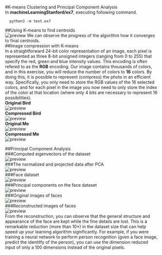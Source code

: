#K-means Clustering and Principal Component Analysis<br>
In **machineLearningStanford/ex7**, executing following command.<br>
```
  python3 -m text.ex7
```
##Using K-means to find centroids<br>
![preview](https://cloud.githubusercontent.com/assets/5163329/18864927/3fce40b0-84cb-11e6-9bd4-e86b71928658.png)
We can observe the progress of the algorithm how it converges to final centroids.<br>
##Image compression with K-means<br>
In a straightforward 24-bit color representation of an image, each pixel is represented as three 8-bit unsigned
integers (ranging from 0 to 255) that specify the red, green and blue intensity values. This encoding is often 
refered to as the **RGB** encoding. Our image contains thousands of colors, and in this exercise, you will reduce
the number of colors to **16** colors. By doing this, it is possible to represent (compress) the photo in an efficient
way. Specifically, you only need to store the RGB values of the 16 selected colors, and for each pixel in the image
you now need to only store the index of the color at that location (where only 4 bits are necessary to represent 16 
possibilities).<br>
**Original Bird**<br>
![preview](https://cloud.githubusercontent.com/assets/5163329/18864909/2be278dc-84cb-11e6-8a22-a467ec5bb414.png)<br>
**Compressed Bird**<br>
![preview](https://cloud.githubusercontent.com/assets/5163329/18864906/2bdca646-84cb-11e6-8a4b-7d1ea03b8e33.png)<br>
**Original Me**<br>
![preview](https://cloud.githubusercontent.com/assets/5163329/18864910/2be38e34-84cb-11e6-8b7b-4e5d68138664.png)<br>
**Compressed Me**<br>
![preview](https://cloud.githubusercontent.com/assets/5163329/18864911/2be5282a-84cb-11e6-8879-02525f1199e3.png)<br>

##Principal Component Analysis<br>
###Computed eigenvectors of the dataset<br>
![preview](https://cloud.githubusercontent.com/assets/5163329/18868576/50c64556-84db-11e6-8291-e76cdc85f053.png)<br>
###The normalized and projected data after PCA<br>
![preview](https://cloud.githubusercontent.com/assets/5163329/18868580/50cabde8-84db-11e6-8188-5340aaf91568.png)<br>
###Face dataset<br>
![preview](https://cloud.githubusercontent.com/assets/5163329/18868579/50ca0254-84db-11e6-9a64-f2f908f570ab.png)<br>
###Principal components on the face dataset<br>
![preview](https://cloud.githubusercontent.com/assets/5163329/18868582/50f72590-84db-11e6-827a-04851aed9883.png)<br>
###Original images of faces<br>
![preview](https://cloud.githubusercontent.com/assets/5163329/18868583/50f7ce6e-84db-11e6-932c-73f5dd76ed46.png)<br>
###Reconstructed images of faces<br>
![preview](https://cloud.githubusercontent.com/assets/5163329/18868584/50f8a942-84db-11e6-9918-1d30f8b984bf.png)<br>
From the reconstruction, you can observe that the general structure and appearance of the face are kept while the fine
details are lost. This is a remarkable reduction (more than 10×) in the dataset size that can help speed up your learning
algorithm significantly. For example, if you were training a neural network to perform person recognition (gven a face
image, predict the identitfy of the person), you can use the dimension reduced input of only a 100 dimensions instead of
the original pixels.<br>
